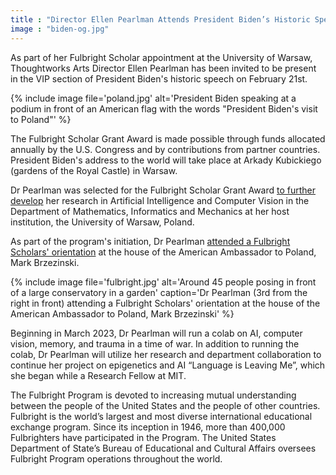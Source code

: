 ```yaml
---
title : "Director Ellen Pearlman Attends President Biden’s Historic Speech in Poland"
image : "biden-og.jpg"
---
```

As part of her Fulbright Scholar appointment at the University of Warsaw, Thoughtworks Arts Director Ellen Pearlman has been invited to be present in the VIP section of President Biden's historic speech on February 21st.

{% include image file='poland.jpg'
   alt='President Biden speaking at a podium in front of an American flag with the words "President Biden\'s visit to Poland"' %}

The Fulbright Scholar Grant Award is made possible through funds allocated annually by the U.S. Congress and by contributions from partner countries. President Biden's address to the world will take place at Arkady Kubickiego (gardens of the Royal Castle) in Warsaw.

<!--excerpt-ends-->

Dr Pearlman was selected for the Fulbright Scholar Grant Award [to further develop](https://thoughtworksarts.io/blog/ellen-pearlman-receives-fulbright-scholar-award/) her research in Artificial Intelligence and Computer Vision in the Department of Mathematics, Informatics and Mechanics at her host institution, the University of Warsaw, Poland.

As part of the program's initiation, Dr Pearlman [attended a Fulbright Scholars' orientation](https://fulbright.edu.pl/current-american-grantees/) at the house of the American Ambassador to Poland, Mark Brzezinski.

{% include image file='fulbright.jpg'
   alt='Around 45 people posing in front of a large conservatory in a garden'
   caption='Dr Pearlman (3rd from the right in front) attending a Fulbright Scholars\' orientation at the house of the American Ambassador to Poland, Mark Brzezinski' %}

Beginning in March 2023, Dr Pearlman will run a colab on AI, computer vision, memory, and trauma in a time of war. In addition to running the colab, Dr Pearlman will utilize her research and department collaboration to continue her project on epigenetics and AI “Language is Leaving Me”, which she began while a Research Fellow at MIT.

The Fulbright Program is devoted to increasing mutual understanding between the people of the United States and the people of other countries. Fulbright is the world’s largest and most diverse international educational exchange program. Since its inception in 1946, more than 400,000 Fulbrighters have participated in the Program. The United States Department of State’s Bureau of Educational and Cultural Affairs oversees Fulbright Program operations throughout the world.